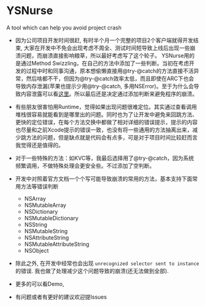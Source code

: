 # YSNurse
A tool which can help you avoid project crash

	
* 因为公司项目开发时间很赶, 有时半个月一个完整的项目2个客户端就得开发结束, 大家在开发中不免会出现考虑不周全、测试时间短导致上线后出现一些崩溃问题，而崩溃直接影响粮草，所以最好考虑写了这个轮子。
YSNurse用的是通过Method Swizzling，在自己的方法中添加了一些判断。当初在考虑开发的过程中时和同事沟通，原本想偷懒直接用@try-@catch的方法直接不活异常，然后啥都不干，但因为@try-@catch效率太低，而且即使在ARC下也会导致内存泄漏(苹果也提示少用@try-@catch, 多用NSError)。至于为什么会导致内容泄露可以看[这里](http://stackoverflow.com/questions/27140891/why-does-try-catch-in-objective-c-cause-memory-leak)。所以最后还是决定通过添加判断来避免程序的崩溃。

* 有些朋友很害怕用Runtime，觉得如果出现问题很难定位。其实通过查看调用堆栈很容易就能看到是哪里出的问题。同时也为了让开发中避免来回跳方法、更快的定位错误，在每个方法交换中都做了相对详细的错误提示，提示的内容也尽量和之前Xcode提示的错误一致，也没有将一些通用的方法抽离出来，减少跳方法的问题，但是缺点就是代码会有点多，可是对于项目时间比较赶而言我觉得还是值得的。
* 对于一些特殊的方法：如KVC等，我最后选择用了@try-@catch，因为系统频繁调用，不做特殊处理会更安全些。不过添加了空判断。
* 开发中对照着官方文档一个个写可能导致崩溃的常用的方法，基本支持下面常用方法等错误判断
	* NSArray
	* NSMutableArray
	* NSDictionary
	* NSMutableDictionary
	* NSString
	* NSMutableString
	* NSAttributeString
	* NSMutableAttributeString
	* NSObject

* 除此之外, 在开发中经常也会出现 `unrecognized selector sent to instance` 的错误. 我也做了处理减少这个问题导致的崩溃(还无法做到全部).
* 更多的可以看Demo,
* 有问题或者有更好的建议欢迎提Issues